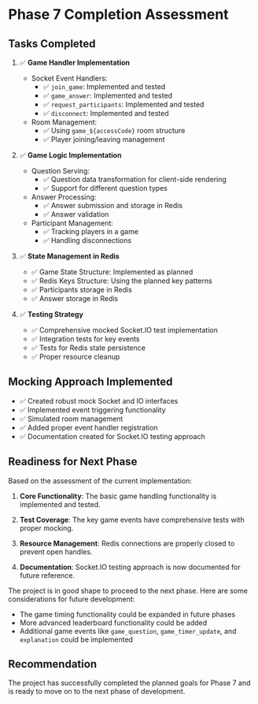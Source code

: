 # Phase 7 Completion Assessment

## Tasks Completed

1. ✅ **Game Handler Implementation**
   - Socket Event Handlers:
     - ✅ `join_game`: Implemented and tested
     - ✅ `game_answer`: Implemented and tested
     - ✅ `request_participants`: Implemented and tested
     - ✅ `disconnect`: Implemented and tested
   - Room Management:
     - ✅ Using `game_${accessCode}` room structure
     - ✅ Player joining/leaving management

2. ✅ **Game Logic Implementation**
   - Question Serving:
     - ✅ Question data transformation for client-side rendering
     - ✅ Support for different question types
   - Answer Processing:
     - ✅ Answer submission and storage in Redis
     - ✅ Answer validation
   - Participant Management:
     - ✅ Tracking players in a game
     - ✅ Handling disconnections

3. ✅ **State Management in Redis**
   - ✅ Game State Structure: Implemented as planned
   - ✅ Redis Keys Structure: Using the planned key patterns
   - ✅ Participants storage in Redis
   - ✅ Answer storage in Redis

4. ✅ **Testing Strategy**
   - ✅ Comprehensive mocked Socket.IO test implementation
   - ✅ Integration tests for key events
   - ✅ Tests for Redis state persistence
   - ✅ Proper resource cleanup

## Mocking Approach Implemented
- ✅ Created robust mock Socket and IO interfaces
- ✅ Implemented event triggering functionality
- ✅ Simulated room management
- ✅ Added proper event handler registration
- ✅ Documentation created for Socket.IO testing approach

## Readiness for Next Phase

Based on the assessment of the current implementation:

1. **Core Functionality**: The basic game handling functionality is implemented and tested.
   
2. **Test Coverage**: The key game events have comprehensive tests with proper mocking.
   
3. **Resource Management**: Redis connections are properly closed to prevent open handles.

4. **Documentation**: Socket.IO testing approach is now documented for future reference.

The project is in good shape to proceed to the next phase. Here are some considerations for future development:

- The game timing functionality could be expanded in future phases
- More advanced leaderboard functionality could be added
- Additional game events like `game_question`, `game_timer_update`, and `explanation` could be implemented

## Recommendation

The project has successfully completed the planned goals for Phase 7 and is ready to move on to the next phase of development.
